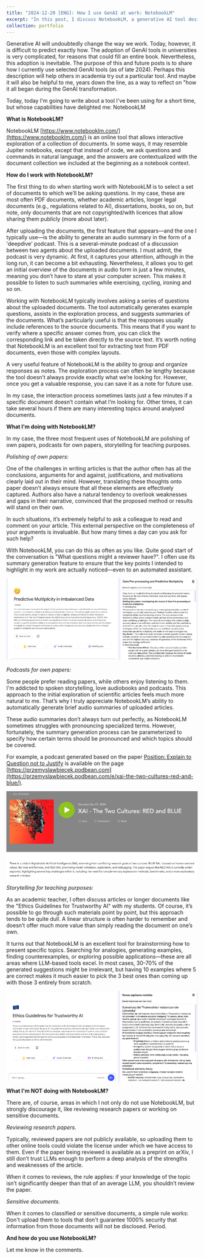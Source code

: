 ```yaml
---
title: "2024-12-20 [ENG]: How I use GenAI at work: NotebookLM"
excerpt: "In this post, I discuss NotebookLM, a generative AI tool designed for interactive exploration of documents. We go over its key features, including the ability to ask questions in natural language, generate audio summaries, and organize responses into notes, making it a versatile tool for academic and professional use. The post emphasizes three primary applications: refining one’s own papers, creating podcasts summarizing articles, and brainstorming teaching strategies like storytelling and generating examples. It also cautions against using NotebookLM for reviewing research papers or handling sensitive documents due to privacy and reliability concerns. And how do you use NotebookLM? Share your thoughts in the comments!<br/><br/><center><img src='/images/2024122_podcasts.png' width='700'></center>"
collection: portfolio
---
```


Generative AI will undoubtedly change the way we work. Today, however, it is difficult to predict exactly how. The adoption of GenAI tools in universities is very complicated, for reasons that could fill an entire book. Nevertheless, this adoption is inevitable. The purpose of this and future posts is to share how I currently use selected GenAI tools (as of late 2024). Perhaps this description will help others in academia try out a particular tool. And maybe it will also be helpful to me, years down the line, as a way to reflect on "how it all began during the GenAI transformation.


Today, today I'm going to write about a tool I've been using for a short time, but whose capabilities have delighted me: NotebookLM

**What is NotebookLM?**

NotebookLM [https://www.notebooklm.com/](https://www.notebooklm.com/) is an online tool that allows interactive exploration of a collection of documents. In some ways, it may resemble Jupiter notebooks, except that instead of code, we ask questions and commands in natural language, and the answers are contextualized with the document collection we included at the beginning as a notebook context.


**How do I work with NotebookLM?**

The first thing to do when starting work with NotebookLM is to select a set of documents to which we’ll be asking questions. In my case, these are most often PDF documents, whether academic articles, longer legal documents (e.g., regulations related to AI), dissertations, books, so on, but note, only documents that are not copyrighted/with licences that allow sharing them publicly (more about later).

After uploading the documents, the first feature that appears—and the one I typically use—is the ability to generate an audio summary in the form of a 'deepdive' podcast. This is a several-minute podcast of a discussion between two agents about the uploaded documents. I must admit, the podcast is very dynamic. At first, it captures your attention, although in the long run, it can become a bit exhausting. Nevertheless, it allows you to get an initial overview of the documents in audio form in just a few minutes, meaning you don’t have to stare at your computer screen. This makes it possible to listen to such summaries while exercising, cycling, ironing and so on.

Working with NotebookLM typically involves asking a series of questions about the uploaded documents. The tool automatically generates example questions, assists in the exploration process, and suggests summaries of the documents. What’s particularly useful is that the responses usually include references to the source documents. This means that if you want to verify where a specific answer comes from, you can click the corresponding link and be taken directly to the source text. It’s worth noting that NotebookLM is an excellent tool for extracting text from PDF documents, even those with complex layouts.

A very useful feature of NotebookLM is the ability to group and organize responses as notes. The exploration process can often be lengthy because the tool doesn’t always provide exactly what we’re looking for. However, once you get a valuable response, you can save it as a note for future use.

In my case, the interaction process sometimes lasts just a few minutes if a specific document doesn’t contain what I’m looking for. Other times, it can take several hours if there are many interesting topics around analysed documents.


**What I'm doing with NotebookLM?**

In my case, the three most frequent uses of NotebookLM are polishing of own papers, podcasts for own papers, storytelling for teaching purposes.

*Polishing of own papers:* 

One of the challenges in writing articles is that the author often has all the conclusions, arguments for and against, justifications, and motivations clearly laid out in their mind. However, translating these thoughts onto paper doesn’t always ensure that all these elements are effectively captured. Authors also have a natural tendency to overlook weaknesses and gaps in their narrative, convinced that the proposed method or results will stand on their own.

In such situations, it’s extremely helpful to ask a colleague to read and comment on your article. This external perspective on the completeness of your arguments is invaluable. But how many times a day can you ask for such help?

With NotebookLM, you can do this as often as you like. Quite good start of the conversation is "What questions might a reviewer have?". I often use its summary generation feature to ensure that the key points I intended to highlight in my work are actually noticed—even to an automated assistant.


![/images/2024122_brief.png](/images/2024122_brief.png)

*Podcasts for own papers:* 

Some people prefer reading papers, while others enjoy listening to them. I'm addicted to spoken storytelling, love audiobooks and podcasts. This approach to the initial exploration of scientific articles feels much more natural to me. That’s why I truly appreciate NotebookLM’s ability to automatically generate brief audio summaries of uploaded articles.

These audio summaries don’t always turn out perfectly, as NotebookLM sometimes struggles with pronouncing specialized terms. However, fortunately, the summary generation process can be parameterized to specify how certain terms should be pronounced and which topics should be covered.

For example, a podcast generated based on the paper [Position: Explain to Question not to Justify](https://icml.cc/virtual/2024/poster/33069) is available on the page [https://przemyslawbiecek.podbean.com](https://przemyslawbiecek.podbean.com/e/xai-the-two-cultures-red-and-blue/).

![/images/2024122_podcasts.png](/images/2024122_podcasts.png)


*Storytelling for teaching purposes:* 

As an academic teacher, I often discuss articles or longer documents like the "Ethics Guidelines for Trustworthy AI" with my students. Of course, it’s possible to go through such materials point by point, but this approach tends to be quite dull. A linear structure is often harder to remember and doesn’t offer much more value than simply reading the document on one’s own.

It turns out that NotebookLM is an excellent tool for brainstorming how to present specific topics. Searching for analogies, generating examples, finding counterexamples, or exploring possible applications—these are all areas where LLM-based tools excel. In most cases, 30-70% of the generated suggestions might be irrelevant, but having 10 examples where 5 are correct makes it much easier to pick the 3 best ones than coming up with those 3 entirely from scratch.

![/images/2024122_explore2.png](/images/2024122_explore2.png)


**What I'm NOT doing with NotebookLM?**

There are, of course, areas in which I not only do not use NotebookLM, but strongly discourage it, like reviewing research papers or working on sensitive documents.

*Reviewing research papers.* 

Typically, reviewed papers are not publicly available, so uploading them to other online tools could violate the license under which we have access to them. Even if the paper being reviewed is available as a preprint on arXiv, I still don’t trust LLMs enough to perform a deep analysis of the strengths and weaknesses of the article.

When it comes to reviews, the rule applies: if your knowledge of the topic isn’t significantly deeper than that of an average LLM, you shouldn’t review the paper.


*Sensitive documents.* 

When it comes to classified or sensitive documents, a simple rule works: Don't upload them to tools that don't guarantee 1000% security that information from those documents will not be disclosed. Period. 


**And how do you use NotebookLM?**

Let me know in the comments.


